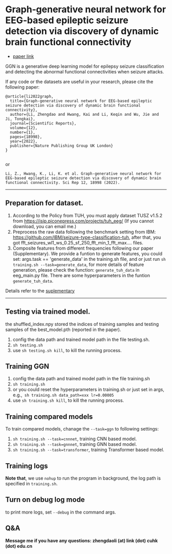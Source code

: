 # Graph‐generative neural network for EEG‐based epileptic seizure detection via discovery of dynamic brain functional connectivity
- [paper link](https://www.nature.com/articles/s41598-022-23656-1)

GGN is a generative deep learning model for epilepsy seizure classification and detecting the abnormal functional connectivities when seizure attacks.

If any code or the datasets are useful in your research, please cite the following paper:

```
@article{li2022graph,
  title={Graph-generative neural network for EEG-based epileptic seizure detection via discovery of dynamic brain functional connectivity},
  author={Li, Zhengdao and Hwang, Kai and Li, Keqin and Wu, Jie and Ji, Tongkai},
  journal={Scientific Reports},
  volume={12},
  number={1},
  pages={18998},
  year={2022},
  publisher={Nature Publishing Group UK London}
}


```

or 

```
Li, Z., Hwang, K., Li, K. et al. Graph-generative neural network for EEG-based epileptic seizure detection via discovery of dynamic brain functional connectivity. Sci Rep 12, 18998 (2022).
```

--- 

## Preparation for dataset. 


1. According to the Policy from TUH, you must apply dataset TUSZ v1.5.2 from https://isip.piconepress.com/projects/tuh_eeg/
  (If you cannot download, you can email me.)
2. Preprocess the raw data following the benchmark setting from IBM: https://github.com/IBM/seizure-type-classification-tuh, after that, you got fft_seizures_wl1_ws_0.25_sf_250_fft_min_1_fft_max.... files. 
3. Composite features from different frequencies following our paper (Supplementary). We provide a funtion to generate features, you could set: args.task == 'generate_data' in the training.sh file, and or just run `sh training.sh --task=generate_data`, for more details of feature generation, please check the function: `generate_tuh_data` in eeg_main.py file. There are some hyperparameters in the funtion `generate_tuh_data`.

Details refer to the [suplementary](https://static-content.springer.com/esm/art%3A10.1038%2Fs41598-022-23656-1/MediaObjects/41598_2022_23656_MOESM1_ESM.pdf)

---



## Testing via trained model.

the shuffled_index.npy stored the indices of training samples and testing samples of the best_model.pth (reported in the paper).

1. config the data path and trained model path in the file testing.sh.
1. `sh testing.sh`
1. use `sh testing.sh kill`, to kill the running process.

## Training GGN

1. config the data path and trained model path in the file training.sh
2. `sh training.sh`
3. or you could reset the hyperparameters in training.sh or just set in args, e.g.,`
sh training.sh data_path=xxx lr=0.00005`
1. use `sh training.sh kill`, to kill the running process.

## Training compared models

To train compared models, chanage the `--task=ggn` to following settings:


1. `sh training.sh --task=cnnnet`, training CNN based model.
1. `sh training.sh --task=gnnnet`, training GNN based model.
1. `sh training.sh --task=transformer`, training Transformer based model.

## Training logs

**Note that**, we use `nohup` to run the program in background, the log path is specified in `training.sh`.

## Turn on debug log mode
to print more logs, set `--debug` in the command args.

## Q&A

**Message me if you have any questions: zhengdaoli (at) link (dot) cuhk (dot) edu.cn**
